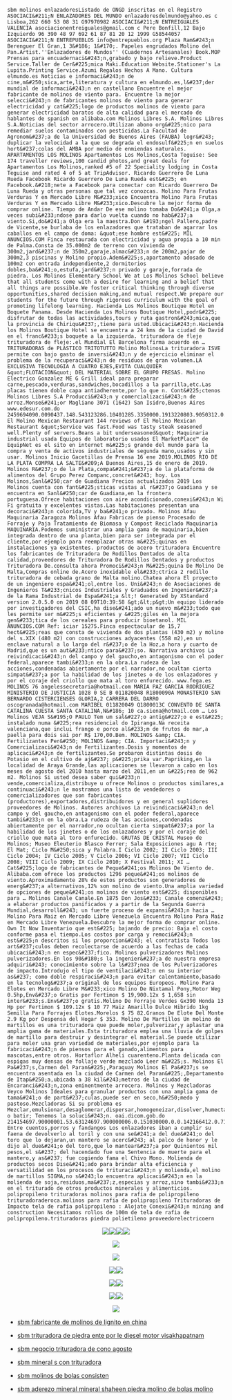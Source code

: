
```
sbm molinos enlazadoresListado de ONGD inscritas en el Registro ASOCIACI&#211;N ENLAZADORES DEL MUNDO enlazadoresdelmundo@yahoo.es c Lisboa,262 660 53 08 31 G97970982 ASOCIACI&#211;N ENTREIGUALES VALENCIA asociacionentreiguales@gmail.com c Pere Bonfill,12 Bajo Izquierdo 96 390 48 97 692 61 87 81 20 12 1999 G58544057 ASOCIACI&#211;N ENTREPUEBLOS info@entrepueblos.org Plaza Ram&#243;n Berenguer El Gran,1 3&#186; 1&#170;. Papeles engrudados Molino del Pan.Artist.''Enlazadores de Mundos'' (Cuadernos Artesanales) Book.MOP Prensas para encuadernaci&#243;n,grabado y bajo relieve.Product Service.Taller de Cer&#225;mica Maki.Education Website.Stationer's La Lupita.Printing Service.Azumi Regalos Hechos A Mano. Cultura elmundo.es Noticias e informaci&#243;n de cine,m&#250;sica,arte,literatura y cultura en elmundo.es,l&#237;der mundial de informaci&#243;n en castellano Encuentre el mejor fabricante de molinos de viento para. Encuentre la mejor selecci&#243;n de fabricantes molinos de viento para generar electricidad y cat&#225;logo de productos molinos de viento para generar electricidad baratos de alta calidad para el mercado de hablantes de spanish en alibaba.com Molinos Libres S.A. Molinos Libres S.A.Noticias del sector arrocero.Utilizan abono org&#225;nico para remediar suelos contaminados con pesticidas.La Facultad de Agronom&#237;a de la Universidad de Buenos Aires (FAUBA) logr&#243; duplicar la velocidad a la que se degrada el endosulf&#225;n en suelos hort&#237;colas del AMBA por medio de enmiendas naturales. APARTAMENTOS LOS MOLINOS Apartamentos Los Molinos,Costa Teguise: See 174 traveller reviews,100 candid photos,and great deals for Apartamentos Los Molinos,ranked #5 of 22 Speciality lodging in Costa Teguise and rated 4 of 5 at TripAdvisor. Ricardo Guerrero De Luna Rueda Facebook Ricardo Guerrero De Luna Rueda est&#225; en Facebook.&#218;nete a Facebook para conectar con Ricardo Guerrero De Luna Rueda y otras personas que tal vez conozcas. Molino Para Frutas Verduras Y en Mercado Libre M&#233;xico Encuentra Molino Para Frutas Verduras Y en Mercado Libre M&#233;xico.Descubre la mejor forma de comprar online. Tiempo de Andar De ese molino tomaba Do&#241;a Olga,a veces subi&#233;ndose para darlo vuelta cuando no hab&#237;a viento.Si,do&#241;a Olga era la maestra.Don &#193;ngel Pallero,padre de Vicente,se burlaba de los enlazadores que trataban de agarrar los caballos en el campo de doma: &quot;ese hombre est&#225; MIL ANUNCIOS.COM Finca restaurada con electricidad y agua propia a 10 min de Palma.Consta de 35.000m2 de terreno con vivienda de 300m2,jard&#237;n de 350m2,garaje,almac&#233;n de 200m2,pajar de 300m2,3 piscinas y Molino propio.Adem&#225;s,apartamento adosado de 100m2 con entrada independiente,2 dormitorios dobles,ba&#241;o,estufa,jard&#237;n privado y garaje,forrada de piedra. Los Molinos Elementary School We at Los Molinos School believe that all students come with a desire for learning and a belief that all things are possible.We foster critical thinking through diverse opportunities,shared decision making,and mutual respect.We prepare our students for the future through rigorous curriculum with the goal of promoting lifelong learning. Hacienda Los Molinos Boutique Hotel en Boquete Panama. Desde Hacienda Los Molinos Boutique Hotel,podr&#225; disfrutar de todas las actividades,tours y ruta gastron&#243;mica,que la provincia de Chiriqu&#237;,tiene para usted.Ubicaci&#243;n.Hacienda los Molinos Boutique Hotel se encuentra a 24 kms de la ciudad de David en el franc&#233;s boquete a la izquierda. trituradora de fleje trituradora de fleje:.el Mundial El Barcelona firma acuerdo en …TRITURADORAS de PLASTICO TRITOTUTTO Molino MolinosLa trituradora ISVE permite con bajo gasto de inversi&#243;n y de ejercicio eliminar el problema de la recuperaci&#243;n de residuos de gran volumen.LA EXCLUSIVA TECNOLOGIA A CUATRO EJES,EVITA CUALQUIER &quot;FLOTACION&quot; DEL MATERIAL SOBRE EL GRUPO FRESAS. Molino Electrico Gonzalez ME G Grill ideal para preparar carne,pescado,verduras,sandwiches,bocadillos a la parrilla,etc.Las placas tienen doble capa antiadherente,por lo que n. Cont&#225;ctenos Molinos Libres S.A Producci&#243;n y comercializaci&#243;n de arroz.Monse&#241;or Magliano 3071 (1642) San Isidro,Buenos Aires www.edesur.com.do 2459694090.0090437.148.543123286.10401285.3350000.1913220803.9050312.0.0.80929960.052775979.0.2378764129.9562674.1634756.4.15267672.344301.178665843.18658102 El Molino Mexican Restaurant 144 reviews of El Molino Mexican Restaurant &quot;Service was fast.Food was tasty steak seasoned well.Plenty of servers.Beans a bit underseasoned&quot; Maquinaria industrial usada Equipos de laboratorio usados El MarketPlace™ de EquipNet es el sito en internet m&#225;s grande del mundo para la compra y venta de activos industriales de segunda mano,usados y sin usar. Molinos Inicio Gacetillas de Prensa 16 ene 2019.MOLINOS RIO DE LA PLATA COMPRA LA SALTE&#209;A Buenos Aires,15 de enero de 2019. Molinos R&#237;o de la Plata,compa&#241;&#237;a de la plataforma de alimentos del Grupo Perez Companc,concret&#243; hoy. Los Molinos,Sanl&#250;car de Guadiana Precios actualizados 2019 Los Molinos cuenta con fant&#225;sticas vistas al r&#237;o Guadiana y se encuentra en Sanl&#250;car de Guadiana,en la frontera portuguesa.Ofrece habitaciones con aire acondicionado,conexi&#243;n Wi Fi gratuita y excelentes vistas.Las habitaciones presentan una decoraci&#243;n colorida,TV y ba&#241;o privado. Molinos Afau Maquinaria Zaragoza Molinos Afau Fabricas de pienso Procesado de Forraje y Paja Tratamiento de Biomasa y Compost Reciclado Maquinaria MAQUINARIA.Podemos suministrar una amplia gama de maquinaria,bien integrada dentro de una planta,bien para ser integrada por el cliente,por ejemplo para reemplazar otras m&#225;quinas en instalaciones ya existentes. productos de acero trituradora Encuentre los fabricantes de Trituradora De Rodillos Dentados de alta calidad,proveedores de Trituradora De Rodillos Dentados y productos Trituradora De.consulta ahora Promoci&#243;n M&#225;quina De Molino De Malta,Compras online de.Acero inoxidable el&#233;ctrica 2 rodillo trituradora de cebada grano de Malta molino.Chatea ahora El proyecto de un ingeniero espa&#241;ol,entre los. Uni&#243;n de Asociaciones de Ingenieros T&#233;cnicos Industriales y Graduados en Ingenier&#237;a de la Rama Industrial de Espa&#241;a &lt;! Generated by XStandard version 2.0.5.0 on 2019 08 09T10:39:58 &gt;&lt;p&gt;Un equipo liderado por investigadores del CSIC,ha dise&#241;ado un nuevo m&#233;todo que les permite ser m&#225;s eficientes y &#225;giles en la mejora gen&#233;tica de los cereales para producir bioetanol. MIL ANUNCIOS.COM Ref: iciar 15275.Finca espectacular de 15,7 hect&#225;reas que consta de vivienda de dos plantas (430 m2) y molino del s.XIX (480 m2) con construcciones adyacentes (558 m2),en un enclave natural a lo largo del r&#237;o de la Hoz,a hora y cuarto de Madrid,que es un aut&#233;ntico para&#237;so. Narrativa archivos La reivindicaci&#243;n del campo y del gaucho,en antagonismo con el poder federal,aparece tambi&#233;n en la obra.La rudeza de las acciones,condenadas abiertamente por el narrador,no ocultan cierta simpat&#237;a por la habilidad de los jinetes o de los enlazadores y por el coraje del criollo que mata al toro enfurecido. www.fega.es MOLINOS 76 angelessecretaria@hotmail.com MARIA PAZ GARCIA RODRIGUEZ MINISTERIO DE JUSTICIA 1028 0 SE B 011820048 R1800090A MONASTERIO SAN BERNARDO CISTERCIENSES GLORIA,2 CARRERA DEL DARRO oscogranada@hotmail.com MARIBEL 011820049 Q1800013C CONVENTO DE SANTA CATALINA CUESTA SANTA CATALINA,N&#186; 10 ca.siena@hotmail.com … Los Molinos VEJA S&#195;O PAULO Tem um sal&#227;o antig&#227;o e est&#225; instalado numa &#225;rea residencial do Ipiranga.Na receita valenciana,que inclui frango e porco al&#233;m de frutos do mar,a paella para dois sai por R$ 170,00.Bem. MOLINOS &amp; CIA. Fertilizantes Per&#250; MOLINOS &amp; CIA. Importaci&#243;n y Comercializaci&#243;n de Fertilizantes.Dosis y momentos de aplicaci&#243;n de fertilizantes.Se probaron distintas dosis de Potasio en el cultivo de aj&#237; p&#225;prika var.Papriking,en la localidad de Araya Grande,las aplicaciones se llevaron a cabo en los meses de agosto del 2010 hasta marzo del 2011,en un &#225;rea de 962 m2. Molinos Si usted desea saber qui&#233;n vende,comercializa,distribuye u ofrece Molinos o productos similares,a continuaci&#243;n le mostramos una lista de vendedores o comercializadores que son fabricantes (productores),exportadores,distribuidores y en general suplidores proveedores de Molinos. Autores archivos La reivindicaci&#243;n del campo y del gaucho,en antagonismo con el poder federal,aparece tambi&#233;n en la obra.La rudeza de las acciones,condenadas abiertamente por el narrador,no ocultan cierta simpat&#237;a por la habilidad de los jinetes o de los enlazadores y por el coraje del criollo que mata al toro enfurecido. GRUTAS DE CRISTAL Museo de Molinos; Museo Eleuterio Blasco Ferrer; Sala Exposiciones agu A rte; El Mat; Ciclo M&#250;sica y Palabra.I Ciclo 2002; II Ciclo 2003; III Ciclo 2004; IV Ciclo 2005; V Ciclo 2006; VI Ciclo 2007; VII Ciclo 2008; VIII Ciclo 2009; IX Ciclo 2010; X Festival 2011; XI … Cat&#225;logo de fabricantes de Peque&#241;os Molinos De Viento de. Alibaba.com ofrece los productos 1296 peque&#241;os molinos de viento.Aproximadamente 28% de estos productos son generadores de energ&#237;a alternativos,12% son molino de viento.Una amplia variedad de opciones de peque&#241;os molinos de viento est&#225; disponibles para … Molinos Canale Canale.En 1875 Don Jos&#233; Canale comenz&#243; a elaborar productos panificados y a partir de la Segunda Guerra Mundial,desarroll&#243; un fuerte proceso de expansi&#243;n hacia … Molino Para Maiz en Mercado Libre Venezuela Encuentra Molino Para Maiz en Mercado Libre Venezuela.Descubre la mejor forma de comprar online. Own It Now Inventario que est&#225; bajando de precio: Baja el costo conforme pasa el tiempo.Los costos por carga y remoci&#243;n est&#225;n descritos si los proporcion&#243; el contratista Todos los art&#237;culos deben recolectarse de acuerdo a las fechas de cada ubicaci&#243;n en espec&#237;fico. Molinos pulverizadores Molinos pulverizadores.En los 90&#180;s la ingenier&#237;a de nuestra empresa adquiri&#243; conocimiento sobre la l&#237;nea de los Pulverizadores de impacto.Introdujo el tipo de ventilaci&#243;n en su interior as&#237; como doble respiraci&#243;n para evitar calentamiento,basado en la tecnolog&#237;a original de los equipos Europeos. Molino Para Elotes en Mercado Libre M&#233;xico Molino De Nixtamal Pony,Motor Weg 0.5hp,Env&#237;o Gratis por Fertimon $ 19,900.12x $ 1,658 sin inter&#233;s.Env&#237;o gratis.Molino De Forraje Verdes Gx390 Honda 13 Hp por Fertimon $ 109.12x $ 10 77 Maiz Amarillo Dulce Hibrido 1kg Semilla Para Forrajes Elotes.Morelos $ 75 82.Granos De Elote Del Monte 2.9 Kg por Despensa del Hogar $ 353. Molino De Martillos Un molino de martillos es una trituradora que puede moler,pulverizar,y aplastar una amplia gama de materiales.Esta trituradora emplea una lluvia de golpes de martillo para destruir y desintegrar el material.Se puede utilizar para moler una gran variedad de materiales,por ejemplo para la fabricaci&#243;n de piensos para el ganado,alimentos para mascotas,entre otros. Hortaflor Alheli cuarenteno.Planta delicada con espigas muy densas de follaje verde mezclado Leer m&#225;s. Molinos El Pa&#237;s,Carmen del Paran&#225;,Paraguay Molinos El Pa&#237;s se encuentra asentada en la ciudad de Carmen del Paran&#225;,Departamento de Itap&#250;a,ubicada a 38 kil&#243;metros de la ciudad de Encaranci&#243;n,zona eminentmente arrocera. Molinos y Mezcladoras Veyco Molinos Ideales para granular productos con una amplia gama de tama&#241;o de part&#237;culas,puede ser en seco,h&#250;medo y pastoso.Mezcladoras Si su problema es Mezclar,emulsionar,desaglomerar,dispersar,homogeneizar,disolver,humectar,integrar,revolver,amasar o batir; Tenemos la soluci&#243;n. oai.dicom.gob.do 214154697.90000001.53.63124697.900000006.0.151030000.0.0.142166412.0.71988285.900000006.0.34863197.899999999.30087500.18404000.0.0.0.0.0.120000000. Entre cuentos,porros y fandangos Los enlazadores iban a cumplir su faena de devolverlo al toril y con una se&#241;a del due&#241;o del toro que lo dejaran,un mantero se acerc&#243; al palco de honor y le dijo al due&#241;o del toro,que lo mantear&#237;a por Quinientos mil pesos,el s&#237; del hacendado fue una Sentencia de muerte para el mantero,y as&#237; fue cogiendo fama el Chivo Mono. Molienda de productos secos Dise&#241;ado para brindar alta eficiencia y versatilidad en los procesos de trituraci&#243;n y molienda,el molino de martillos SIGMA,no s&#243;lo encuentra aplicaci&#243;n en la molienda de soja,residuos,ma&#237;z,especias y arroz,sino tambi&#233;n en el triturado de otros productos minerales y alimenticios. polipropileno trituradoras molinos para rafia de polipropileno trituradoraderoca.molinos para rafia de polipropileno Trituradoras de Impacto tela de rafia polipropileno : Alojate Conexi&#243;n mining and construction Necesitamos rollos de 100m de tela de rafia de polipropileno.trituradoras piedra polietileno proveedorelectricoern 
```

<div align="center">

<a href="https://es-mill.shibang-china.com/github&k=sbm+molinos+enlazadores"><img src="https://static.shibang-china.com/es/mill/index.jpg"></a><a href="https://es-mill.shibang-china.com/materials.htmlgithub&k=sbm+molinos+enlazadores"><img src="https://static.shibang-china.com/es/mill/materials.jpg"></a><a href="https://es-mill.shibang-china.com/about.htmlgithub&k=sbm+molinos+enlazadores"><img src="https://static.shibang-china.com/es/mill/about.jpg"></a><a href="https://es-mill.shibang-china.com/contact.htmlgithub&k=sbm+molinos+enlazadores"><img src="https://static.shibang-china.com/es/mill/contact.jpg"></a>

<a href="https://es-mill.shibang-china.com/github&k=sbm+molinos+enlazadores"><img src="https://static.shibang-china.com/es/mill/banner.jpg"></a>

<a href="https://swt.shibang-china.com/github&k=sbm+molinos+enlazadores"><img src="https://static.shibang-china.com/es/mill/chat.jpg"></a>

<a href="https://es-mill.shibang-china.com/products/vertical-roller-mill.htmlgithub&k=sbm+molinos+enlazadores"><img src="https://static.shibang-china.com/es/mill/vertical.jpg"></a><a href="https://es-mill.shibang-china.com/products/raymond-mill.htmlgithub&k=sbm+molinos+enlazadores"><img src="https://static.shibang-china.com/es/mill/raymond.jpg"></a>

<a href="https://es-mill.shibang-china.com/products/ultrafine-grinding-mill.htmlgithub&k=sbm+molinos+enlazadores"><img src="https://static.shibang-china.com/es/mill/ultrafine.jpg"></a><a href="https://es-mill.shibang-china.com/products/trapezium-grinding-mill.htmlgithub&k=sbm+molinos+enlazadores"><img src="https://static.shibang-china.com/es/mill/trapezium.jpg"></a>

<a href="https://es-mill.shibang-china.com/products/ball-mill.htmlgithub&k=sbm+molinos+enlazadores"><img src="https://static.shibang-china.com/es/mill/ball.jpg"></a><a href="https://es-mill.shibang-china.com/products/hammer-mill.htmlgithub&k=sbm+molinos+enlazadores"><img src="https://static.shibang-china.com/es/mill/hammer.jpg"></a>

<a href="https://swt.shibang-china.com/github&k=sbm+molinos+enlazadores"><img src="https://static.shibang-china.com/es/mill/case.jpg"></a>

</div>


* [sbm fabricante de molinos de lignito en china](sbm%20fabricante%20de%20molinos%20de%20lignito%20en%20china.md)

* [sbm trituradora de piedra ente por le diesel motor visakhapatnam](sbm%20trituradora%20de%20piedra%20ente%20por%20le%20diesel%20motor%20visakhapatnam.md)

* [sbm negocio trituradora de cono agosto](sbm%20negocio%20trituradora%20de%20cono%20agosto.md)

* [sbm mineral s con trituradora](sbm%20mineral%20s%20con%20trituradora.md)

* [sbm molinos de bolas consisten](sbm%20molinos%20de%20bolas%20consisten.md)

* [sbm aderezo mineral mineral shaheen piedra molino de bolas molino](sbm%20aderezo%20mineral%20mineral%20shaheen%20piedra%20molino%20de%20bolas%20molino.md)